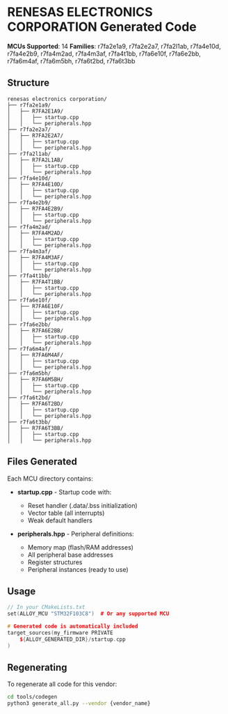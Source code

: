 # RENESAS ELECTRONICS CORPORATION Generated Code

**MCUs Supported**: 14
**Families**: r7fa2e1a9, r7fa2e2a7, r7fa2l1ab, r7fa4e10d, r7fa4e2b9, r7fa4m2ad, r7fa4m3af, r7fa4t1bb, r7fa6e10f, r7fa6e2bb, r7fa6m4af, r7fa6m5bh, r7fa6t2bd, r7fa6t3bb

## Structure

```
renesas electronics corporation/
├── r7fa2e1a9/
│   ├── R7FA2E1A9/
│   │   ├── startup.cpp
│   │   └── peripherals.hpp
├── r7fa2e2a7/
│   ├── R7FA2E2A7/
│   │   ├── startup.cpp
│   │   └── peripherals.hpp
├── r7fa2l1ab/
│   ├── R7FA2L1AB/
│   │   ├── startup.cpp
│   │   └── peripherals.hpp
├── r7fa4e10d/
│   ├── R7FA4E10D/
│   │   ├── startup.cpp
│   │   └── peripherals.hpp
├── r7fa4e2b9/
│   ├── R7FA4E2B9/
│   │   ├── startup.cpp
│   │   └── peripherals.hpp
├── r7fa4m2ad/
│   ├── R7FA4M2AD/
│   │   ├── startup.cpp
│   │   └── peripherals.hpp
├── r7fa4m3af/
│   ├── R7FA4M3AF/
│   │   ├── startup.cpp
│   │   └── peripherals.hpp
├── r7fa4t1bb/
│   ├── R7FA4T1BB/
│   │   ├── startup.cpp
│   │   └── peripherals.hpp
├── r7fa6e10f/
│   ├── R7FA6E10F/
│   │   ├── startup.cpp
│   │   └── peripherals.hpp
├── r7fa6e2bb/
│   ├── R7FA6E2BB/
│   │   ├── startup.cpp
│   │   └── peripherals.hpp
├── r7fa6m4af/
│   ├── R7FA6M4AF/
│   │   ├── startup.cpp
│   │   └── peripherals.hpp
├── r7fa6m5bh/
│   ├── R7FA6M5BH/
│   │   ├── startup.cpp
│   │   └── peripherals.hpp
├── r7fa6t2bd/
│   ├── R7FA6T2BD/
│   │   ├── startup.cpp
│   │   └── peripherals.hpp
├── r7fa6t3bb/
│   ├── R7FA6T3BB/
│   │   ├── startup.cpp
│   │   └── peripherals.hpp
```

## Files Generated

Each MCU directory contains:

- **startup.cpp** - Startup code with:
  - Reset handler (.data/.bss initialization)
  - Vector table (all interrupts)
  - Weak default handlers

- **peripherals.hpp** - Peripheral definitions:
  - Memory map (flash/RAM addresses)
  - All peripheral base addresses
  - Register structures
  - Peripheral instances (ready to use)

## Usage

```cpp
// In your CMakeLists.txt
set(ALLOY_MCU "STM32F103C8")  # Or any supported MCU

# Generated code is automatically included
target_sources(my_firmware PRIVATE
    ${ALLOY_GENERATED_DIR}/startup.cpp
)
```

## Regenerating

To regenerate all code for this vendor:

```bash
cd tools/codegen
python3 generate_all.py --vendor {vendor_name}
```
